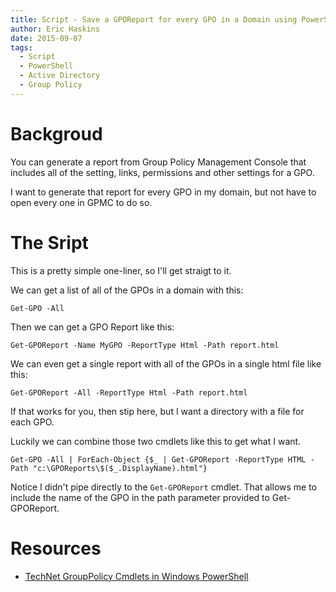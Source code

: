 ```yaml
---
title: Script - Save a GPOReport for every GPO in a Domain using PowerShell
author: Eric Haskins
date: 2015-09-07
tags:
  - Script
  - PowerShell
  - Active Directory
  - Group Policy
---
```


# Backgroud
You can generate a report from Group Policy Management Console that includes all of the setting, links, permissions and other settings for a GPO. 

I want to generate that report for every GPO in my domain, but not have to open every one in GPMC to do so.

# The Sript
This is a pretty simple one-liner, so I'll get straigt to it.

We can get a list of all of the GPOs in a domain with this:
```
Get-GPO -All
```

Then we can get a GPO Report like this:
```
Get-GPOReport -Name MyGPO -ReportType Html -Path report.html
```

We can even get a single report with all of the GPOs in a single html file like this:
```
Get-GPOReport -All -ReportType Html -Path report.html
```

If that works for you, then stip here, but I want a directory with a file for each GPO.

Luckily we can combine those two cmdlets like this to get what I want.
```
Get-GPO -All | ForEach-Object {$_ | Get-GPOReport -ReportType HTML -Path "c:\GPOReports\$($_.DisplayName).html"}
```

Notice I didn't pipe directly to the `Get-GPOReport` cmdlet. That allows me to include the name of the GPO in the path parameter provided to Get-GPOReport.

# Resources
- [TechNet GroupPolicy Cmdlets in Windows PowerShell](https://technet.microsoft.com/en-us/library/ee461027.aspx)
